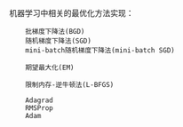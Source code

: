 机器学习中相关的最优化方法实现：

        批梯度下降法(BGD)
        随机梯度下降法(SGD)
        mini-batch随机梯度下降法(mini-batch SGD)

        期望最大化(EM)

        限制内存-逆牛顿法(L-BFGS)

        Adagrad
        RMSProp
        Adam

